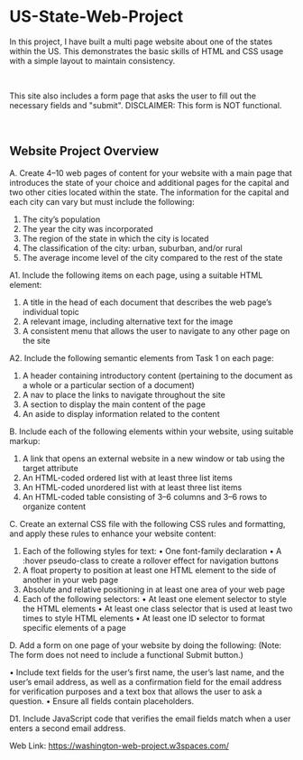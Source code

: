 # US-State-Web-Project
In this project, I have built a multi page website about one of the states within the US. This demonstrates the basic skills of HTML and CSS usage with a simple layout to maintain consistency. 

</br>

This site also includes a form page that asks the user to fill out the necessary fields and "submit". DISCLAIMER: This form is NOT functional.

</br>

## Website Project Overview
A.  Create 4–10 web pages of content for your website with a main page that introduces the state of your choice and additional pages for the capital and two other cities located within the state. The information for the capital and each city can vary but must include the following:

  1. The city’s population
  2. The year the city was incorporated
  3. The region of the state in which the city is located
  4. The classification of the city: urban, suburban, and/or rural
  5. The average income level of the city compared to the rest of the state

A1.  Include the following items on each page, using a suitable HTML element:
  
  1. A title in the head of each document that describes the web page’s individual topic
  2. A relevant image, including alternative text for the image
  3. A consistent menu that allows the user to navigate to any other page on the site

A2.  Include the following semantic elements from Task 1 on each page:

  1. A header containing introductory content (pertaining to the document as a whole or a particular section of a document)
  2. A nav to place the links to navigate throughout the site
  3. A section to display the main content of the page
  4. An aside to display information related to the content


B.  Include each of the following elements within your website, using suitable markup:

  1. A link that opens an external website in a new window or tab using the target attribute
  2. An HTML-coded ordered list with at least three list items
  3. An HTML-coded unordered list with at least three list items
  4. An HTML-coded table consisting of 3–6 columns and 3–6 rows to organize content


C.  Create an external CSS file with the following CSS rules and formatting, and apply these rules to enhance your website content:

  1. Each of the following styles for text:
      •  One font-family declaration
      •  A :hover pseudo-class to create a rollover effect for navigation buttons
  2. A float property to position at least one HTML element to the side of another in your web page
  3. Absolute and relative positioning in at least one area of your web page
  4. Each of the following selectors:
     •  At least one element selector to style the HTML elements
     •  At least one class selector that is used at least two times to style HTML elements
     •  At least one ID selector to format specific elements of a page

D.  Add a form on one page of your website by doing the following: (Note: The form does not need to include a functional Submit button.)

  •  Include text fields for the user’s first name, the user’s last name, and the user’s email address, as well as a confirmation field for the email address for verification purposes and a text box that allows the user to ask a question.
  •  Ensure all fields contain placeholders.

D1.  Include JavaScript code that verifies the email fields match when a user enters a second email address.

Web Link:
https://washington-web-project.w3spaces.com/
